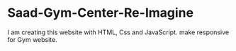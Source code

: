 # Saad-Gym-Center-Re-Imagine
I am creating this website with HTML, Css and JavaScript. make responsive for Gym website.
